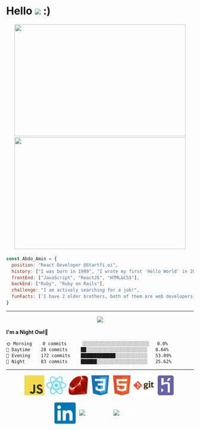 # Hello <img src="https://github.com/TheDudeThatCode/TheDudeThatCode/blob/master/Assets/Earth.gif" width="29px"> :) 

<p align="center">
  <img width="460" height="300" src="https://camo.githubusercontent.com/992babdffd8c74a1502de375fbdf7e4d54773242/68747470733a2f2f6d656469612e67697068792e636f6d2f6d656469612f53576f536b4e36447854737a71494b4571762f67697068792e676966">
    <img width="460" height="300" src="https://45.media.tumblr.com/953aa61572f61a52c032b8d1303c2f94/tumblr_o3irc5PTnD1tqtfrjo1_500.gif">
</p>

```javascript
const Abdo_Amin = {
  position: "React Developer @Startfi.oi",
  history: ["I was born in 1999", "I wrote my first 'Hello World' in 2017"],
  frontEnd: ["JavaScript", "ReactJS", "HTML&CSS"],
  backEnd: ["Ruby", "Ruby on Rails"],
  challenge: "I am actively searching for a job!",
  funFacts: ['I have 2 older brothers, both of them are web developers', 'My oldest brother is a senior front-end developer at Booking.com'],
}
```
---
<p align="center">
  <img src='https://github-readme-stats.vercel.app/api?username=AbdelrhmanAmin&show_icons=true&title_color=ffc857&icon_color=8ac926&text_color=daf7dc&bg_color=151515&hide=["stars"]' />
</p>

<!--START_SECTION:waka-->
**I'm a Night Owl🦉** 

```text
🌞 Morning    0 commits      ░░░░░░░░░░░░░░░░░░░░░░░░░   0.0% 
🌆 Daytime    28 commits     ██░░░░░░░░░░░░░░░░░░░░░░░   8.64%
🌃 Evening    172 commits    █████████████░░░░░░░░░░░░   53.09% 
🌙 Night      83 commits     ██████░░░░░░░░░░░░░░░░░░░   25.62% 

```

---

<p align="center">
<img src="https://raw.githubusercontent.com/devicons/devicon/master/icons/javascript/javascript-original.svg" alt="JS" width="55" height="55"/>
<img src="https://raw.githubusercontent.com/devicons/devicon/master/icons/react/react-original.svg" alt="React" width="55" height="55"/>
<img src="https://raw.githubusercontent.com/devicons/devicon/master/icons/ruby/ruby-original.svg" alt="Ruby" width="55" height="55"/>
<img src="https://raw.githubusercontent.com/devicons/devicon/master/icons/css3/css3-original.svg" alt="CSS" width="55" height="55"/>
<img src="https://raw.githubusercontent.com/devicons/devicon/master/icons/html5/html5-original.svg" alt="HTML" width="55" height="55"/>
<img src="https://raw.githubusercontent.com/github/explore/80688e429a7d4ef2fca1e82350fe8e3517d3494d/topics/git/git.png" alt="GIT" width="55" height="55"/> 
<img src="https://raw.githubusercontent.com/devicons/devicon/master/icons/heroku/heroku-plain.svg" alt="HEROKU" width="55" height="55"/> 
</p>



<p align="center">
<a target="_blank" href="https://linkedin.com/in/abdoamin" style="color:white;" ><img align="center" src="https://raw.githubusercontent.com/devicons/devicon/master/icons/linkedin/linkedin-original.svg" alt="AbdoAmin" height="60" width="60" /></a>&nbsp;
<a target="_blank" href="https://abdoamin.medium.com/" style="color:white;" ><img align="center" src="https://brandslogos.com/wp-content/uploads/images/large/medium-logo.png" alt="AbdoAmin" height="80" width="120" /></a>&nbsp;
<a target="_blank" href="https://abdoamin.me/" style="color:white;" ><img align="center" src="https://mir-s3-cdn-cf.behance.net/project_modules/source/945b0225337909.563440870421b.png" alt="AbdoAmin" height="80" width="80" /></a>&nbsp;
</p>
